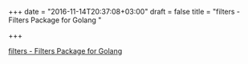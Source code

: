 +++
date = "2016-11-14T20:37:08+03:00"
draft = false
title = "filters - Filters Package for Golang "

+++

<p><a href="https://t.co/uMWmYKKFvV">filters - Filters Package for Golang </a></p>
